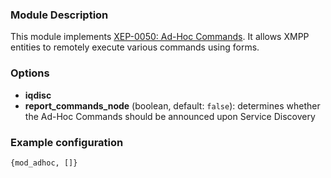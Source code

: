 ### Module Description
This module implements [XEP-0050: Ad-Hoc Commands](http://xmpp.org/extensions/xep-0050.html). It allows XMPP entities to remotely execute various commands using forms.

### Options

* **iqdisc**
* **report_commands_node** (boolean, default: `false`): determines whether the Ad-Hoc Commands should be announced upon Service Discovery

### Example configuration
` {mod_adhoc, []} `

